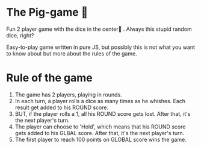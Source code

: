 # The Pig-game 🐷
Fun 2 player game with the dice in the center🎲 . Always this stupid random dice, right?

Easy-to-play game written in pure JS, but possibly this is not what you want to know about but more about the rules of the game.

# Rule of the game



1. The game has 2 players, playing in rounds.
2. In each turn, a player rolls a dice as many times as he whishes. Each result get added to his ROUND score.
3. BUT, if the player rolls a 1, all his ROUND score gets lost. After that, it's the next player's turn.
4. The player can choose to 'Hold', which means that his ROUND score gets added to his GLBAL score. After that, it's the next player's turn.
5. The first player to reach 100 points on GLOBAL score wins the game.



